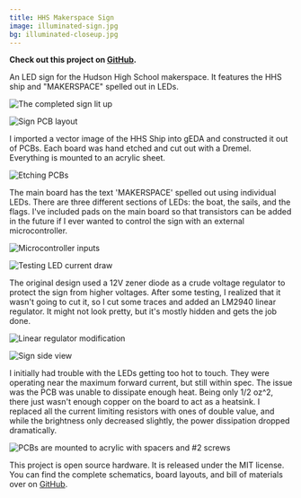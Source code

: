 ```yaml
---
title: HHS Makerspace Sign
image: illuminated-sign.jpg
bg: illuminated-closeup.jpg
---
```


__Check out this project on [GitHub](https://github.com/codeThatThinks/hhs-makerspace-sign).__

An LED sign for the Hudson High School makerspace. It features the HHS ship and "MAKERSPACE" spelled out in LEDs.

![The completed sign lit up](illuminated-sign.jpg)

![Sign PCB layout](pcb-layout.png)

I imported a vector image of the HHS Ship into gEDA and constructed it out of PCBs. Each board was hand etched and cut out with a Dremel. Everything is mounted to an acrylic sheet.

![Etching PCBs](etching-pcbs.jpg)

The main board has the text 'MAKERSPACE' spelled out using individual LEDs. There are three different sections of LEDs: the boat, the sails, and the flags. I've included pads on the main board so that transistors can be added in the future if I ever wanted to control the sign with an external microcontroller.

![Microcontroller inputs](microcontroller-inputs.jpg)

![Testing LED current draw](led-testing.jpg)

The original design used a 12V zener diode as a crude voltage regulator to protect the sign from higher voltages. After some testing, I realized that it wasn't going to cut it, so I cut some traces and added an LM2940 linear regulator. It might not look pretty, but it's mostly hidden and gets the job done.

![Linear regulator modification](linear-regulator.jpg)

![Sign side view](side-view.jpg)

I initially had trouble with the LEDs getting too hot to touch. They were operating near the maximum forward current, but still within spec. The issue was the PCB was unable to dissipate enough heat. Being only 1/2 oz^2, there just wasn't enough copper on the board to act as a heatsink. I replaced all the current limiting resistors with ones of double value, and while the brightness only decreased slightly, the power dissipation dropped dramatically.

![PCBs are mounted to acrylic with spacers and #2 screws](pcb-mounting.jpg)

This project is open source hardware. It is released under the MIT license. You can find the complete schematics, board layouts, and bill of materials over on [GitHub](https://github.com/codeThatThinks/hhs-makerspace-sign).
